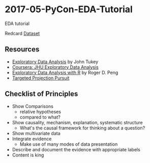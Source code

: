 # 2017-05-PyCon-EDA-Tutorial

EDA tutorial

Redcard [Dataset](https://osf.io/47tnc/)


## Resources

 - [Exploratory Data Analysis](http://amzn.to/2lEcErw) by John Tukey
 - [Coursera: JHU Exploratory Data Analysis](https://www.coursera.org/learn/exploratory-data-analysis/lecture/o967b/principles-of-analytic-graphics)
 - [Exploratory Data Analysis with R](https://leanpub.com/exdata) by Roger D. Peng
 - [Targeted Projection Pursuit](https://en.wikipedia.org/wiki/Targeted_projection_pursuit)



## Checklist of Principles

 - Show Comparisons
     + relative hypotheses
     + compared to what?
 - Show causality, mechanism, explanation, systematic structure
     + What's the causal framework for thinking about a question?
 - Show multivariate data
 - Integrate evidence
     + Make use of many modes of data presentation
 - Describe and document the evidence with appropriate labels
 - Content is king


